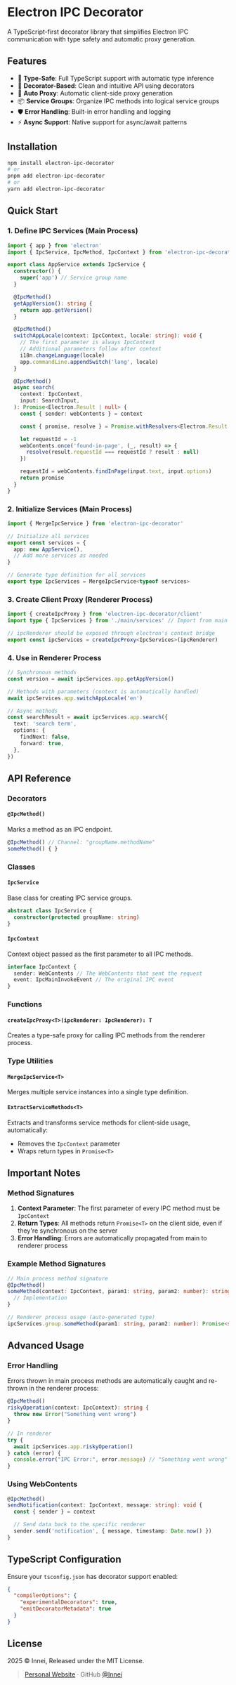 # Electron IPC Decorator

A TypeScript-first decorator library that simplifies Electron IPC communication with type safety and automatic proxy generation.

## Features

- 🎯 **Type-Safe**: Full TypeScript support with automatic type inference
- 🚀 **Decorator-Based**: Clean and intuitive API using decorators
- 🔄 **Auto Proxy**: Automatic client-side proxy generation
- 📦 **Service Groups**: Organize IPC methods into logical service groups
- 🛡️ **Error Handling**: Built-in error handling and logging
- ⚡ **Async Support**: Native support for async/await patterns

## Installation

```bash
npm install electron-ipc-decorator
# or
pnpm add electron-ipc-decorator
# or
yarn add electron-ipc-decorator
```

## Quick Start

### 1. Define IPC Services (Main Process)

```typescript
import { app } from 'electron'
import { IpcService, IpcMethod, IpcContext } from 'electron-ipc-decorator'

export class AppService extends IpcService {
  constructor() {
    super('app') // Service group name
  }

  @IpcMethod()
  getAppVersion(): string {
    return app.getVersion()
  }

  @IpcMethod()
  switchAppLocale(context: IpcContext, locale: string): void {
    // The first parameter is always IpcContext
    // Additional parameters follow after context
    i18n.changeLanguage(locale)
    app.commandLine.appendSwitch('lang', locale)
  }

  @IpcMethod()
  async search(
    context: IpcContext,
    input: SearchInput,
  ): Promise<Electron.Result | null> {
    const { sender: webContents } = context

    const { promise, resolve } = Promise.withResolvers<Electron.Result | null>()

    let requestId = -1
    webContents.once('found-in-page', (_, result) => {
      resolve(result.requestId === requestId ? result : null)
    })

    requestId = webContents.findInPage(input.text, input.options)
    return promise
  }
}
```

### 2. Initialize Services (Main Process)

```typescript
import { MergeIpcService } from 'electron-ipc-decorator'

// Initialize all services
export const services = {
  app: new AppService(),
  // Add more services as needed
}

// Generate type definition for all services
export type IpcServices = MergeIpcService<typeof services>
```

### 3. Create Client Proxy (Renderer Process)

```typescript
import { createIpcProxy } from 'electron-ipc-decorator/client'
import type { IpcServices } from './main/services' // Import from main process

// ipcRenderer should be exposed through electron's context bridge
export const ipcServices = createIpcProxy<IpcServices>(ipcRenderer)
```

### 4. Use in Renderer Process

```typescript
// Synchronous methods
const version = await ipcServices.app.getAppVersion()

// Methods with parameters (context is automatically handled)
await ipcServices.app.switchAppLocale('en')

// Async methods
const searchResult = await ipcServices.app.search({
  text: 'search term',
  options: {
    findNext: false,
    forward: true,
  },
})
```

## API Reference

### Decorators

#### `@IpcMethod()`

Marks a method as an IPC endpoint.

```typescript
@IpcMethod() // Channel: "groupName.methodName"
someMethod() { }
```

### Classes

#### `IpcService`

Base class for creating IPC service groups.

```typescript
abstract class IpcService {
  constructor(protected groupName: string)
}
```

#### `IpcContext`

Context object passed as the first parameter to all IPC methods.

```typescript
interface IpcContext {
  sender: WebContents // The WebContents that sent the request
  event: IpcMainInvokeEvent // The original IPC event
}
```

### Functions

#### `createIpcProxy<T>(ipcRenderer: IpcRenderer): T`

Creates a type-safe proxy for calling IPC methods from the renderer process.

### Type Utilities

#### `MergeIpcService<T>`

Merges multiple service instances into a single type definition.

#### `ExtractServiceMethods<T>`

Extracts and transforms service methods for client-side usage, automatically:

- Removes the `IpcContext` parameter
- Wraps return types in `Promise<T>`

## Important Notes

### Method Signatures

1. **Context Parameter**: The first parameter of every IPC method must be `IpcContext`
2. **Return Types**: All methods return `Promise<T>` on the client side, even if they're synchronous on the server
3. **Error Handling**: Errors are automatically propagated from main to renderer process

### Example Method Signatures

```typescript
// Main process method signature
@IpcMethod()
someMethod(context: IpcContext, param1: string, param2: number): string {
  // Implementation
}

// Renderer process usage (auto-generated type)
ipcServices.group.someMethod(param1: string, param2: number): Promise<string>
```

## Advanced Usage

### Error Handling

Errors thrown in main process methods are automatically caught and re-thrown in the renderer process:

```typescript
@IpcMethod()
riskyOperation(context: IpcContext): string {
  throw new Error("Something went wrong")
}

// In renderer
try {
  await ipcServices.app.riskyOperation()
} catch (error) {
  console.error("IPC Error:", error.message) // "Something went wrong"
}
```

### Using WebContents

```typescript
@IpcMethod()
sendNotification(context: IpcContext, message: string): void {
  const { sender } = context

  // Send data back to the specific renderer
  sender.send('notification', { message, timestamp: Date.now() })
}
```

## TypeScript Configuration

Ensure your `tsconfig.json` has decorator support enabled:

```json
{
  "compilerOptions": {
    "experimentalDecorators": true,
    "emitDecoratorMetadata": true
  }
}
```

## License

2025 © Innei, Released under the MIT License.

> [Personal Website](https://innei.in/) · GitHub [@Innei](https://github.com/innei/)